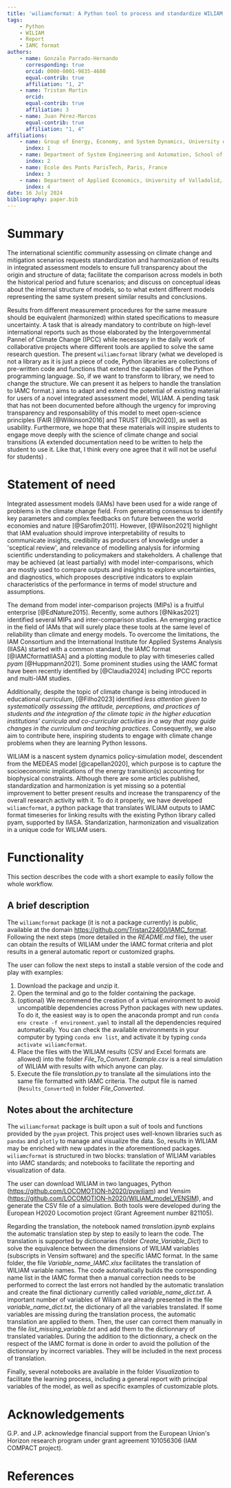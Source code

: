 ```yaml
---
title: 'wiliamcformat: A Python tool to process and standardize WILIAM outputs'
tags:
    - Python
	- WILIAM
	- Report
	- IAMC format
authors:
    - name: Gonzalo Parrado-Hernando
	  corresponding: true
	  orcid: 0000-0001-9835-4680
	  equal-contrib: true
	  affiliation: "1, 2" 
	- name: Tristan Martin
	  orcid:
	  equal-contrib: true
	  affiliation: 3
	- name: Juan Pérez-Marcos
	  equal-contrib: true
	  affiliation: "1, 4"
affiliations:
    - name: Group of Energy, Economy, and System Dynamics, University of Valladolid, Spain
	  index: 1
	- name: Department of System Engineering and Automation, School of Industrial Engineering, University of Valladolid, Spain
	  index: 2
	- name: Ecole des Ponts ParisTech, Paris, France
	  index: 3
	- name: Department of Applied Economics, University of Valladolid, Spain
	  index: 4
date: 16 July 2024
bibliography: paper.bib
---
```


# Summary
The international scientific community assessing on climate change and mitigation scenarios requests standardization and harmonization of results in integrated assessment models to ensure full transparency about the origin and structure of data; facilitate the comparison across models in both the historical period and future scenarios; and discuss on conceptual ideas about the internal structure of models, so to what extent different models representing the same system present similar results and conclusions.

Results from different measurement procedures for the same measure should be equivalent (harmonized) within stated specifications to measure uncertainty. A task that is already mandatory to contribute on high-level international reports such as those elaborated by the Intergovernmental Pannel of Climate Change (IPCC) while necessary in the daily work of collaborative projects where different tools are applied to solve the same research question. The present `wiliamcformat` library (what we developed is not a library as it is just a piece of code, Python libraries are collections of pre-written code and functions that extend the capabilities of the Python programming language. So, if we want to transform to library, we need to change the structure. We can present it as helpers to handle the translation to IAMC format.) aims to adapt and extend the potential of existing material for users of a novel integrated assessment model, WILIAM. A pending task that has not been documented before although the urgency for improving transparency and responsability of this model to meet open-science principles (FAIR [@Wilkinson2016] and TRUST [@Lin2020]), as well as usability. Furthermore, we hope that these materials will inspire students to engage move deeply with the science of climate change and social transitions (A extended documentation need to be written to help the student to use it. Like that, I think every one agree that it will not be useful for students) . 


# Statement of need
Integrated assessment models (IAMs) have been used for a wide range of problems in the climate change field. From generating consensus to identify key parameters and complex feedbacks on future between the world economies and nature [@Sarofim2011]. However, [@Wilson2021] highlight that IAM evaluation should improve interpretability of results to communicate insights, credibility as producers of knowledge under a 'sceptical review', and relevance of modelling analysis for informing scientific understanding to policymakers and stakeholders. A challenge that may be achieved (at least partially) with model inter-comparisons, which are mostly used to compare outputs and insights to explore uncertainties, and diagnostics, which proposes descriptive indicators to explain characteristics of the performance in terms of model structure and assumptions.

The demand from model inter-comparison projects (MIPs) is a fruitful enterprise [@EdNature2015]. Recently, some authors [@Nikas2021] identified several MIPs and inter-comparison studies. An emerging practice in the field of IAMs that will surely place these tools at the same level of reliability than climate and energy models. To overcome the limitations, the IAM Consortium and the International Institute for Applied Systems Analysis (IIASA) started with a common standard, the IAMC format [@IAMCformatIIASA] and a plotting module to play with timeseries called *pyam* [@Huppmann2021]. Some prominent studies using the IAMC format have been recently identified by [@Claudia2024] including IPCC reports and multi-IAM studies.

Additionally, despite the topic of climate change is being introduced in educational curriculum, [@Filho2023] identified *less attention given to systematically assessing the attitude, perceptions, and practices of students and the integration of the climate topic in the higher education institutions’ curricula and co-curricular activities in a way that may guide changes in the curriculum and teaching practices*. Consequently, we also aim to contribute here, inspiring students to engage with climate change problems when they are learning Python lessons. 

WILIAM is a nascent system dynamics policy-simulation model, descendent from the MEDEAS model [@capellan2020], which purpose is to capture the socioeconomic implications of the energy transition(s) accounting for biophysical constraints. Although there are some articles published, standardization and harmonization is yet missing so a potential improvement to better present results and increase the transparency of the overall research activity with it. To do it properly, we have developed `wiliamcformat`, a python package that translates WILIAM outputs to IAMC format timeseries for linking results with the existing Python library called pyam, supported by IIASA. Standarization, harmonization and visualization in a unique code for WILIAM users.

# Functionality
This section describes the code with a short example to easily follow the whole workflow.

## A brief description

The `wiliamcformat` package (it is not a package currently) is public, available at the domain https://github.com/Tristan22400/IAMC_format. Following the next steps (more detailed in the *README.md* file), the user can obtain the results of WILIAM under the IAMC format criteria and plot results in a general automatic report or customized graphs.

The user can follow the next steps to install a stable version of the code and play with examples:

1. Download the package and unzip it.
2. Open the terminal and go to the folder containing the package.
3. (optional) We recommend the creation of a virtual environment to avoid uncompatible dependencies across Python packages with new updates. To do it, the easiest way is to open the anaconda prompt and run `conda env create -f environment.yaml` to install all the dependencies required automatically. You can check the available environments in your computer by typing `conda env list`, and activate it by typing `conda activate wiliamcformat`.
3. Place the files with the WILIAM results (CSV and Excel formats are allowed) into the folder *File_To_Convert*. *Example.csv* is a real simulation of WILIAM with results with which anyone can play. 
3. Execute the file *translation.py* to translate all the simulations into the same file formatted with IAMC criteria. The output file is named (`Results_Converted`) in folder *File_Converted*.

## Notes about the architecture

The `wiliamcformat` package is built upon a suit of tools and functions provided by the `pyam` project. This project uses well-known libraries such as `pandas` and `plotly` to manage and visualize the data. So, results in WILIAM may be enriched with new updates in the aforementioned packages. `wiliamcformat` is structured in two blocks: translation of WILIAM variables into IAMC standards; and notebooks to facilitate the reporting and visualization of data.

The user can download WILIAM in two languages, Python (https://github.com/LOCOMOTION-h2020/pywiliam) and Vensim (https://github.com/LOCOMOTION-h2020/WILIAM_model_VENSIM), and generate the CSV file of a simulation. Both tools were developed during the European H2020 Locomotion project (Grant Agreement number 821105). 

Regarding the translation, the notebook named *translation.ipynb* explains the automatic translation step by step to easily to learn the code. The translation is supported by dictionaries (folder *Create_Variable_Dict*) to solve the equivalence between the dimensions of WILIAM variables (subscripts in Vensim software) and the specific IAMC format. In the same folder, the file *Variable_name_IAMC.xlsx* facilitates the translation of WILIAM variable names. The code automatically builds the corresponding name list in the IAMC format then a manual correction needs to be performed to correct the last errors not handled by the automatic translation and create the final dictionary currently called *variable_name_dict.txt*. A important number of variables of Wiliam are already presented in the file *variable_name_dict.txt*, the dictionary of all the variables translated. If some variables are missing during the translation process, the automatic translation are applied to them. Then, the user can correct them manually in the file *list_missing_variable.txt* and add them to the dictionnary of translated variables. During the addition to the dictionnary, a check on the respect of the IAMC format is done in order to avoid the pollution of the dictionnary by incorrect variables. They will be included in the next process of translation. 

Finally, several notebooks are available in the folder *Visualization* to facilitate the learning process, including a general report with principal variables of the model, as well as specific examples of customizable plots.

# Acknowledgements

G.P. and J.P. acknowledge financial support from the European Union's Horizon research program under grant agreement 101056306 (IAM COMPACT project).

# References
